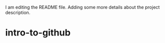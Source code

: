 I am editing the README file. Adding some more details about the project description.

# intro-to-github
